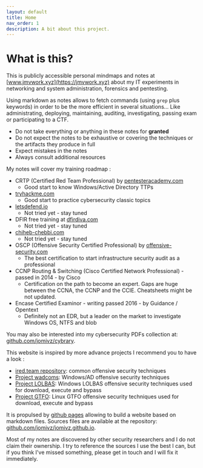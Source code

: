 ```yaml
---
layout: default
title: Home
nav_order: 1
description: A bit about this project.
---
```


# What is this?

This is publicly accessible personal mindmaps and notes at [www.jmvwork.xyz](https://jmvwork.xyz) about my IT experiments in networking and system administration, forensics and pentesting.

Using markdown as notes allows to fetch commands (using ```grep``` plus keywords) in order to be the more efficient in several situations... 
Like administrating, deploying, maintaining, auditing, investigating, passing exam or participating to a CTF.

* Do not take everything or anything in these notes for **granted** 
* Do not expect the notes to be exhaustive or covering the techniques or the artifacts they produce in full
* Expect mistakes in the notes
* Always consult additional resources

My notes will cover my training roadmap :
* CRTP (Certified Red Team Professional) by [pentesteracademy.com](https://www.pentesteracademy.com/activedirectorylab)
	* Good start to know Windows/Active Directory TTPs
* [tryhackme.com](https://tryhackme.com)
	* Good start to practice cybersecurity classic topics
* [letsdefend.io](https://letsdefend.io)
	* Not tried yet - stay tuned
* DFIR free training at [dfirdiva.com](https://freetraining.dfirdiva.com)
	* Not tried yet - stay tuned
* [chiheb-chebbi.com](https://www.chiheb-chebbi.com)
	* Not tried yet - stay tuned
* OSCP (Offensive Security Certified Professional) by [offensive-security.com](https://www.offensive-security.com/pwk-oscp/)
	* The best certification to start infrastructure security audit as a professional
* CCNP Routing & Switching (Cisco Certified Network Professional) - passed in 2014 - by Cisco
	* Certification on the path to become an expert. Gaps are huge between the CCNA, the CCNP and the CCIE. Cheatsheets might be not updated.  
* Encase Certified Examinor - writing passed 2016 - by Guidance / Opentext
	* Definitely not an EDR, but a leader on the market to investigate Windows OS, NTFS and blob

You may also be interested into my cybersecurity PDFs collection at: [github.com/jomivz/cybrary](https://github.com/jomivz/cybrary).

This website is inspired by more advance projects I recommend you to have a look :
* [ired.team repository](https://ired.team): common offensive security techniques
* [Project wadcoms](https://wadcoms.github.io): Windows/AD offensive security techniques
* [Project LOLBAS](https://lolbas-project.github.io): Windows LOLBAS offensive security techniques used for download, execute and bypass 
* [Project GTFO](https://gtfobins.github.io): Linux GTFO offensive security techniques used for download, execute and bypass

It is propulsed by [github pages](https://pages.github.com/) allowing to build a website based on markdown files.
Sources files are available at the repository: [github.com/jomivz/jomivz.github.io](https://github.com/jomivz/jomivz.github.io). 

Most of my notes are discovered by other security researchers and I do not claim their ownership. 
I try to reference the sources I use the best I can, but if you think I've missed something, please get in touch and I will fix it immediately.
